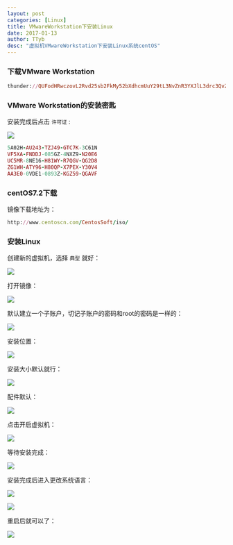 ```yaml
---
layout: post
categories: [Linux]
title: VMwareWorkstation下安装Linux
date: 2017-01-13
author: TTyb
desc: "虚拟机VMwareWorkstation下安装Linux系统centOS"
---
```


### 下载VMware Workstation

~~~ruby
thunder://QUFodHRwczovL2Rvd25sb2FkMy52bXdhcmUuY29tL3NvZnR3YXJlL3drc3QvZmlsZS9WTXdhcmUtd29ya3N0YXRpb24tZnVsbC0xMi41LjEtNDU0MjA2NS5leGVaWg==
~~~

### VMware Workstation的安装密匙

安装完成后点击 `许可证` :

<p style="text-align:center"><img src="/static/postimage/linux/vmware/996148-20170113115136431-33090420.png" class="img-responsive"style="display: block; margin-right: auto; margin-left: auto;"></p>


~~~ruby
5A02H-AU243-TZJ49-GTC7K-3C61N
VF5XA-FNDDJ-085GZ-4NXZ9-N20E6
UC5MR-8NE16-H81WY-R7QGV-QG2D8
ZG1WH-ATY96-H80QP-X7PEX-Y30V4
AA3E0-0VDE1-0893Z-KGZ59-QGAVF
~~~

### centOS7.2下载

镜像下载地址为：

~~~ruby
http://www.centoscn.com/CentosSoft/iso/
~~~

### 安装Linux

创建新的虚拟机，选择 `典型` 就好：

<p style="text-align:center"><img src="/static/postimage/linux/vmware/996148-20170113115605166-787245971.png" class="img-responsive"style="display: block; margin-right: auto; margin-left: auto;"></p>

打开镜像：

<p style="text-align:center"><img src="/static/postimage/linux/vmware/996148-20170113115736041-2100624258.png" class="img-responsive"style="display: block; margin-right: auto; margin-left: auto;"></p>

默认建立一个子账户，切记子账户的密码和root的密码是一样的：

<p style="text-align:center"><img src="/static/postimage/linux/vmware/996148-20170113115832791-511901560.png" class="img-responsive"style="display: block; margin-right: auto; margin-left: auto;"></p>

安装位置：

<p style="text-align:center"><img src="/static/postimage/linux/vmware/996148-20170113115908119-682208506.png" class="img-responsive"style="display: block; margin-right: auto; margin-left: auto;"></p>

安装大小默认就行：

<p style="text-align:center"><img src="/static/postimage/linux/vmware/996148-20170113120012603-467813798.png" class="img-responsive"style="display: block; margin-right: auto; margin-left: auto;"></p>

配件默认：

<p style="text-align:center"><img src="/static/postimage/linux/vmware/996148-20170113120034697-1201498792.png" class="img-responsive"style="display: block; margin-right: auto; margin-left: auto;"></p>

点击开启虚拟机：

<p style="text-align:center"><img src="/static/postimage/linux/vmware/996148-20170113120145369-1358725234.png" class="img-responsive"style="display: block; margin-right: auto; margin-left: auto;"></p>

等待安装完成：

<p style="text-align:center"><img src="/static/postimage/linux/vmware/996148-20170113120220119-1367107254.png" class="img-responsive"style="display: block; margin-right: auto; margin-left: auto;"></p>

安装完成后进入更改系统语言：

<p style="text-align:center"><img src="/static/postimage/linux/vmware/996148-20170113134152994-395627175.png" class="img-responsive"style="display: block; margin-right: auto; margin-left: auto;"></p>

<p style="text-align:center"><img src="/static/postimage/linux/vmware/996148-20170113134413088-1321814237.png" class="img-responsive"style="display: block; margin-right: auto; margin-left: auto;"></p>

重启后就可以了：

<p style="text-align:center"><img src="/static/postimage/linux/vmware/996148-20170113134439306-2069274517.png" class="img-responsive"style="display: block; margin-right: auto; margin-left: auto;"></p>